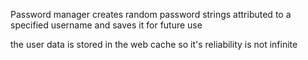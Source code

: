 Password manager creates random password strings attributed to a specified username and saves it for future use

the user data is stored in the web cache so it's reliability is not infinite